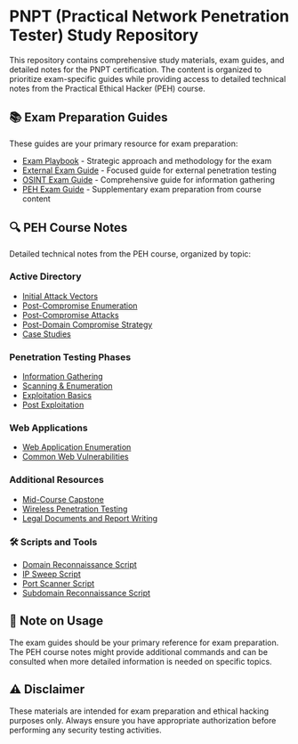 # PNPT (Practical Network Penetration Tester) Study Repository

This repository contains comprehensive study materials, exam guides, and detailed notes for the PNPT certification. The content is organized to prioritize exam-specific guides while providing access to detailed technical notes from the Practical Ethical Hacker (PEH) course.

## 📚 Exam Preparation Guides

These guides are your primary resource for exam preparation:

- [Exam Playbook](./Exam%20Playbook.md) - Strategic approach and methodology for the exam
- [External Exam Guide](./External%20Exam%20Guide.md) - Focused guide for external penetration testing
- [OSINT Exam Guide](./OSINT%20Exam%20Guide.md) - Comprehensive guide for information gathering
- [PEH Exam Guide](./PEH%20Exam%20Guide.md) - Supplementary exam preparation from course content

## 🔍 PEH Course Notes

Detailed technical notes from the PEH course, organized by topic:

### Active Directory
- [Initial Attack Vectors](./PEH/Attacking%20Active%20Directory:%20Initial%20Attack%20Vectors.md)
- [Post-Compromise Enumeration](./PEH/Attacking%20Active%20Directory:%20Post-Compromise%20Enumeration.md)
- [Post-Compromise Attacks](./PEH/Attacking%20Active%20Directory:%20Post-Compromise%20Attacks.md)
- [Post-Domain Compromise Strategy](./PEH/Attacking%20Active%20Directory:%20Post-Domain%20Compromise%20Attack%20Strategy.md)
- [Case Studies](./PEH/Active%20Directory%20Case%20Studies.md)

### Penetration Testing Phases
- [Information Gathering](./PEH/information-gathering-reconnaissance.md)
- [Scanning & Enumeration](./PEH/Scanning%20&%20Enumeration.md)
- [Exploitation Basics](./PEH/Exploitation%20Basics.md)
- [Post Exploitation](./PEH/Post%20Exploitation.md)

### Web Applications
- [Web Application Enumeration](./PEH/Web%20Application%20Enumeration,%20Revisited.md)
- [Common Web Vulnerabilities](./PEH/Find%20&%20Exploit%20Common%20Web%20Vulnerabilities.md)

### Additional Resources
- [Mid-Course Capstone](./PEH/mid-course-capstone.md)
- [Wireless Penetration Testing](./PEH/Wireless%20Penetration%20Testing.md)
- [Legal Documents and Report Writing](./PEH/Legal%20documents%20and%20report%20writing.md)

### 🛠️ Scripts and Tools
- [Domain Reconnaissance Script](./PEH/domains-recon-script.sh)
- [IP Sweep Script](./PEH/ipsweep.sh)
- [Port Scanner Script](./PEH/scanner.py)
- [Subdomain Reconnaissance Script](./PEH/subdomain-recon-script.md)

## 📝 Note on Usage

The exam guides should be your primary reference for exam preparation. The PEH course notes might provide additional commands and can be consulted when more detailed information is needed on specific topics.

## ⚠️ Disclaimer

These materials are intended for exam preparation and ethical hacking purposes only. Always ensure you have appropriate authorization before performing any security testing activities.
